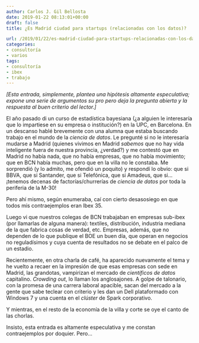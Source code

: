 ```yaml
---
author: Carlos J. Gil Bellosta
date: 2019-01-22 08:13:01+00:00
draft: false
title: ¿Es Madrid ciudad para startups (relacionadas con los datos)?

url: /2019/01/22/es-madrid-ciudad-para-startups-relacionadas-con-los-datos/
categories:
- consultoría
- varios
tags:
- consultoría
- ibex
- trabajo
---
```





_[Esta entrada, simplemente, plantea una hipótesis altamente especulativa; expone una serie de argumentos su pro pero deja la pregunta abierta y la respuesta al buen criterio del lector.]_







El año pasado di un curso de estadística bayesiana (¿a alguien le interesaría que lo impartiese en su empresa o institución?) en la UPC, en Barcelona. En un descanso hablé brevemente con una alumna que estaba buscando trabajo en el mundo de la _ciencia de datos_. Le pregunté si no le interesaría mudarse a Madrid (quienes vivimos en Madrid _sabemos_ que no hay vida inteligente fuera de nuestra provincia, ¿verdad?) y me contestó que en Madrid no había nada, que no había empresas, que no había movimiento; que en BCN había muchas, pero que en la villa no le constaba. Me sorprendió (y lo admito, me ofendió un poquito) y respondí lo obvio: que si BBVA, que si Santander, que si Telefónica, que si Amadeus, que si... ¡tenemos decenas de factorías/churrerías de _ciencia de datos_ por toda la periferia de la M-30!







Pero ahí mismo, según enumeraba, caí con cierto desasosiego en que todos mis contraejemplos eran Ibex 35.







Luego vi que nuestros colegas de BCN trabajaban en empresas sub-ibex (por llamarlas de alguna manera): textiles, distribución, industria mediana de la que fabrica cosas de verdad, etc. Empresas, además, que no dependen de lo que publique el BOE un buen día, que operan en negocios no reguladísimos y cuya cuenta de resultados no se debate en el palco de un estadio.







Recientemente, en otra charla de café, ha aparecido nuevamente el tema y he vuelto a recaer en la impresión de que esas empresas con sede en Madrid, las grandotas, vampirizan el mercado de _científicos de datos_ capitalino. _Crowding out_, lo llaman los anglosajones. A golpe de talonario, con la promesa de una carrera laboral apacible, sacan del mercado a la gente que sabe teclear con criterio y les dan un Dell plataformado con Windows 7 y una cuenta en el _clúster_ de Spark corporativo.







Y mientras, en el resto de la economía de la villa y corte se oye el canto de las chorlas.







Insisto, esta entrada es altamente especulativa y me constan contraejemplos por doquier. Pero...



